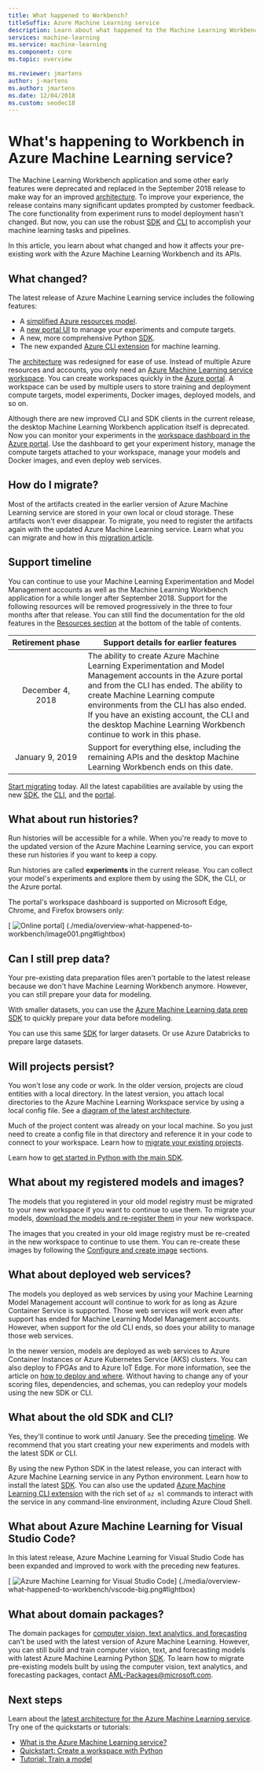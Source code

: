 ```yaml
---
title: What happened to Workbench?
titleSuffix: Azure Machine Learning service
description: Learn about what happened to the Machine Learning Workbench application, what changed in Azure Machine Learning service, and what the support timeline is.
services: machine-learning
ms.service: machine-learning
ms.component: core
ms.topic: overview

ms.reviewer: jmartens
author: j-martens
ms.author: jmartens
ms.date: 12/04/2018
ms.custom: seodec18
---
```

# What's happening to Workbench in Azure Machine Learning service?

The Machine Learning Workbench application and some other early features were deprecated and replaced in the September 2018 release to make way for an improved [architecture](concept-azure-machine-learning-architecture.md). To improve your experience, the release contains many significant updates prompted by customer feedback. The core functionality from experiment runs to model deployment hasn't changed. But now, you can use the robust <a href="https://aka.ms/aml-sdk" target="_blank">SDK</a> and [CLI](reference-azure-machine-learning-cli.md) to accomplish your machine learning tasks and pipelines.  

In this article, you learn about what changed and how it affects your pre-existing work with the Azure Machine Learning Workbench and its APIs.

## What changed?

The latest release of Azure Machine Learning service includes the following features:
+ A [simplified Azure resources model](concept-azure-machine-learning-architecture.md).
+ A [new portal UI](how-to-track-experiments.md) to manage your experiments and compute targets.
+ A new, more comprehensive Python <a href="https://aka.ms/aml-sdk" target="_blank">SDK</a>.
+ The new expanded [Azure CLI extension](reference-azure-machine-learning-cli.md) for machine learning.

The [architecture](concept-azure-machine-learning-architecture.md) was redesigned for ease of use. Instead of multiple Azure resources and accounts, you only need an [Azure Machine Learning service workspace](concept-azure-machine-learning-architecture.md#workspace). You can create workspaces quickly in the [Azure portal](quickstart-get-started.md). A workspace can be used by multiple users to store training and deployment compute targets, model experiments, Docker images, deployed models, and so on.

Although there are new improved CLI and SDK clients in the current release, the desktop Machine Learning Workbench application itself is deprecated. Now you can monitor your experiments in the [workspace dashboard in the Azure portal](how-to-track-experiments.md#view-the-experiment-in-the-azure-portal). Use the dashboard to get your experiment history, manage the compute targets attached to your workspace, manage your models and Docker images, and even deploy web services.

## How do I migrate?

Most of the artifacts created in the earlier version of Azure Machine Learning service are stored in your own local or cloud storage. These artifacts won't ever disappear. To migrate, you need to register the artifacts again with the updated Azure Machine Learning service. Learn what you can migrate and how in this [migration article](how-to-migrate.md).

<a name="timeline"></a>

## Support timeline

You can continue to use your Machine Learning Experimentation and Model Management accounts as well as the Machine Learning Workbench application for a while longer after September 2018. Support for the following resources will be removed progressively in the three to four months after that release. You can still find the documentation for the old features in the [Resources section](../desktop-workbench/tutorial-classifying-iris-part-1.md) at the bottom of the table of contents.

|Retirement&nbsp;phase|Support details for earlier features|
|:---:|----------------|
|December 4, 2018|The ability to create Azure Machine Learning Experimentation and Model Management accounts in the Azure portal and from the CLI has ended. The ability to create Machine Learning compute environments from the CLI has also ended. If you have an existing account, the CLI and the desktop Machine Learning Workbench continue to work in this phase.|
|January 9, 2019|Support for everything else, including the remaining APIs and the desktop Machine Learning Workbench ends on this date.|

[Start migrating](how-to-migrate.md) today. All the latest capabilities are available by using the new <a href="https://aka.ms/aml-sdk" target="_blank">SDK</a>, the [CLI](reference-azure-machine-learning-cli.md), and the [portal](quickstart-get-started.md).

## What about run histories?

Run histories will be accessible for a while. When you're ready to move to the updated version of the Azure Machine Learning service, you can export these run histories if you want to keep a copy.

Run histories are called **experiments** in the current release. You can collect your model's experiments and explore them by using the SDK, the CLI, or the Azure portal.

The portal's workspace dashboard is supported on Microsoft Edge, Chrome, and Firefox browsers only:

[ ![Online portal](./media/overview-what-happened-to-workbench/image001.png)]
(./media/overview-what-happened-to-workbench/image001.png#lightbox)


## Can I still prep data?

Your pre-existing data preparation files aren't portable to the latest release because we don't have Machine Learning Workbench anymore. However, you can still prepare your data for modeling.  

With smaller datasets, you can use the <a href="https://aka.ms/aml-sdk" target="_blank">Azure Machine Learning data prep SDK</a> to quickly prepare your data before modeling. 

You can use this same <a href="https://aka.ms/aml-sdk" target="_blank">SDK</a> for larger datasets. Or use Azure Databricks to prepare large datasets. 

## Will projects persist?

You won't lose any code or work. In the older version, projects are cloud entities with a local directory. In the latest version, you attach local directories to the Azure Machine Learning Workspace service by using a local config file. See a [diagram of the latest architecture](concept-azure-machine-learning-architecture.md).

Much of the project content was already on your local machine. So you just need to create a config file in that directory and reference it in your code to connect to your workspace. Learn how to [migrate your existing projects](how-to-migrate.md#projects).

Learn how to [get started in Python with the main SDK](quickstart-get-started.md).

## What about my registered models and images?
 
The models that you registered in your old model registry must be migrated to your new workspace if you want to continue to use them. To migrate your models, [download the models and re-register them](how-to-migrate.md) in your new workspace. 

The images that you created in your old image registry must be re-created in the new workspace to continue to use them. You can re-create these images by following the [Configure and create image](how-to-deploy-and-where.md#configureimage) sections. 

## What about deployed web services?

The models you deployed as web services by using your Machine Learning Model Management account will continue to work for as long as Azure Container Service is supported. Those web services will work even after support has ended for Machine Learning Model Management accounts. However, when support for the old CLI ends, so does your ability to manage those web services.

In the newer version, models are deployed as web services to Azure Container Instances or Azure Kubernetes Service (AKS) clusters. You can also deploy to FPGAs and to Azure IoT Edge. For more information, see the article on [how to deploy and where](how-to-deploy-and-where.md). Without having to change any of your scoring files, dependencies, and schemas, you can redeploy your models using the new SDK or CLI. 

## What about the old SDK and CLI?

Yes, they'll continue to work until January. See the preceding [timeline](#timeline). We recommend that you start creating your new experiments and models with the latest SDK or CLI.

By using the new Python SDK in the latest release, you can interact with Azure Machine Learning service in any Python environment. Learn how to install the latest <a href="https://aka.ms/aml-sdk" target="_blank">SDK</a>. You can also use the updated [Azure Machine Learning CLI extension](reference-azure-machine-learning-cli.md) with the rich set of `az ml` commands to interact with the service in any command-line environment, including Azure Cloud Shell.

## What about Azure Machine Learning for Visual Studio Code?

In this latest release, Azure Machine Learning for Visual Studio Code has been expanded and improved to work with the preceding new features.

[ ![Azure Machine Learning for Visual Studio Code](./media/overview-what-happened-to-workbench/vscode.png)]
(./media/overview-what-happened-to-workbench/vscode-big.png#lightbox)

## What about domain packages?

The domain packages for [computer vision, text analytics, and forecasting](../desktop-workbench/reference-python-package-overview.md) can't be used with the latest version of Azure Machine Learning. However, you can still build and train computer vision, text, and forecasting models with latest Azure Machine Learning Python <a href="https://aka.ms/aml-sdk" target="_blank">SDK</a>. To learn how to migrate pre-existing models built by using the computer vision, text analytics, and forecasting packages, contact [AML-Packages@microsoft.com](mailto:AML-Packages@microsoft.com).

## Next steps

Learn about the [latest architecture for the Azure Machine Learning service](concept-azure-machine-learning-architecture.md). Try one of the quickstarts or tutorials:

* [What is the Azure Machine Learning service?](overview-what-is-azure-ml.md)
* [Quickstart: Create a workspace with Python](quickstart-get-started.md)
* [Tutorial: Train a model](tutorial-train-models-with-aml.md)
